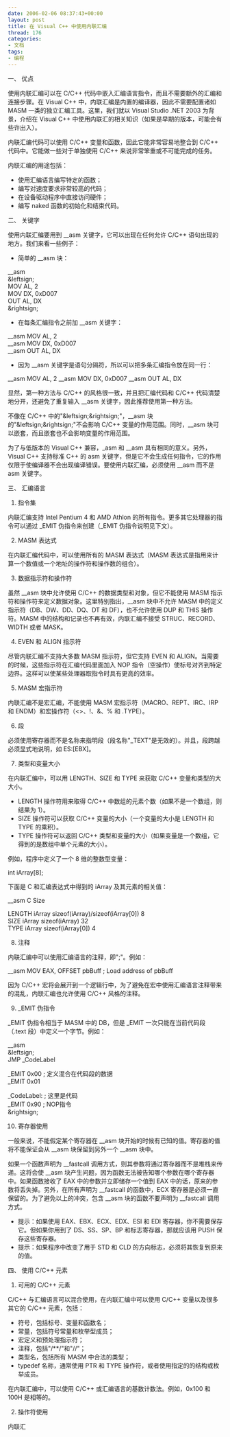 ```yaml
---
date: 2006-02-06 08:37:43+00:00
layout: post
title: 在 Visual C++ 中使用内联汇编
thread: 176
categories:
- 文档
tags:
- 编程
---
```


一、 优点

使用内联汇编可以在 C/C++ 代码中嵌入汇编语言指令，而且不需要额外的汇编和连接步骤。在 Visual C++ 中，内联汇编是内置的编译器，因此不需要配置诸如 MASM 一类的独立汇编工具。这里，我们就以 Visual Studio .NET 2003 为背景，介绍在 Visual C++ 中使用内联汇的相关知识（如果是早期的版本，可能会有些许出入）。

  


内联汇编代码可以使用 C/C++ 变量和函数，因此它能非常容易地整合到 C/C++ 代码中。它能做一些对于单独使用 C/C++ 来说非常笨重或不可能完成的任务。

<!-- more -->  


内联汇编的用途包括： 

  


  * 使用汇编语言编写特定的函数； 
  * 编写对速度要求非常较高的代码； 
  * 在设备驱动程序中直接访问硬件； 
  * 编写 naked 函数的初始化和结束代码。

  
二、 关键字

  


使用内联汇编要用到 __asm 关键字，它可以出现在任何允许 C/C++ 语句出现的地方。我们来看一些例子： 

  


  * 简单的 __asm 块：

__asm  
&leftsign;  
MOV AL, 2  
MOV DX, 0xD007  
OUT AL, DX  
&rightsign;

  


  * 在每条汇编指令之前加 __asm 关键字：

__asm MOV AL, 2  
__asm MOV DX, 0xD007  
__asm OUT AL, DX

  


  * 因为 __asm 关键字是语句分隔符，所以可以把多条汇编指令放在同一行：

__asm MOV AL, 2 __asm MOV DX, 0xD007 __asm OUT AL, DX

  


显然，第一种方法与 C/C++ 的风格很一致，并且把汇编代码和 C/C++ 代码清楚地分开，还避免了重复输入 __asm 关键字，因此推荐使用第一种方法。

  


不像在 C/C++ 中的"&leftsign;&rightsign;"，__asm 块的"&leftsign;&rightsign;"不会影响 C/C++ 变量的作用范围。同时，__asm 块可以嵌套，而且嵌套也不会影响变量的作用范围。

  


为了与低版本的 Visual C++ 兼容，_asm 和 __asm 具有相同的意义。另外，Visual C++ 支持标准 C++ 的 asm 关键字，但是它不会生成任何指令，它的作用仅限于使编译器不会出现编译错误。要使用内联汇编，必须使用 __asm 而不是 asm 关键字。

  


  
三、 汇编语言

  


1. 指令集

  


内联汇编支持 Intel Pentium 4 和 AMD Athlon 的所有指令。更多其它处理器的指令可以通过 _EMIT 伪指令来创建（_EMIT 伪指令说明见下文）。

  


2. MASM 表达式

  


在内联汇编代码中，可以使用所有的 MASM 表达式（MASM 表达式是指用来计算一个数值或一个地址的操作符和操作数的组合）。

  


3. 数据指示符和操作符

  


虽然 __asm 块中允许使用 C/C++ 的数据类型和对象，但它不能使用 MASM 指示符和操作符来定义数据对象。这里特别指出，__asm 块中不允许 MASM 中的定义指示符（DB、DW、DD、DQ、DT 和 DF），也不允许使用 DUP 和 THIS 操作符。MASM 中的结构和记录也不再有效，内联汇编不接受 STRUC、RECORD、WIDTH 或者 MASK。

  


4. EVEN 和 ALIGN 指示符

  


尽管内联汇编不支持大多数 MASM 指示符，但它支持 EVEN 和 ALIGN。当需要的时候，这些指示符在汇编代码里面加入 NOP 指令（空操作）使标号对齐到特定边界。这样可以使某些处理器取指令时具有更高的效率。

  


5. MASM 宏指示符

  


内联汇编不是宏汇编，不能使用 MASM 宏指示符（MACRO、REPT、IRC、IRP 和 ENDM）和宏操作符（<>、!、&、% 和 .TYPE）。

  


6. 段

  


必须使用寄存器而不是名称来指明段（段名称"_TEXT"是无效的）。并且，段跨越必须显式地说明，如 ES:[EBX]。

  


7. 类型和变量大小

  


在内联汇编中，可以用 LENGTH、SIZE 和 TYPE 来获取 C/C++ 变量和类型的大大小。  
* LENGTH 操作符用来取得 C/C++ 中数组的元素个数（如果不是一个数组，则结果为 1）。  
* SIZE 操作符可以获取 C/C++ 变量的大小（一个变量的大小是 LENGTH 和 TYPE 的乘积）。  
* TYPE 操作符可以返回 C/C++ 类型和变量的大小（如果变量是一个数组，它得到的是数组中单个元素的大小）。

  


例如，程序中定义了一个 8 维的整数型变量：

  


int iArray[8];

  


下面是 C 和汇编表达式中得到的 iArray 及其元素的相关值：

  


__asm C Size

  


LENGTH iArray sizeof(iArray)/sizeof(iArray[0]) 8  
SIZE iArray sizeof(iArray) 32  
TYPE iArray sizeof(iArray[0]) 4

  


8. 注释

  


内联汇编中可以使用汇编语言的注释，即";"。例如：

  


__asm MOV EAX, OFFSET pbBuff ; Load address of pbBuff

  


因为 C/C++ 宏将会展开到一个逻辑行中，为了避免在宏中使用汇编语言注释带来的混乱，内联汇编也允许使用 C/C++ 风格的注释。

  


9. _EMIT 伪指令

  


_EMIT 伪指令相当于 MASM 中的 DB，但是 _EMIT 一次只能在当前代码段（.text 段）中定义一个字节。例如：

  


__asm  
&leftsign;  
JMP _CodeLabel

  


_EMIT 0x00 ; 定义混合在代码段的数据  
_EMIT 0x01

  


_CodeLabel: ; 这里是代码  
_EMIT 0x90 ; NOP指令  
&rightsign;

  


10. 寄存器使用

  


一般来说，不能假定某个寄存器在 __asm 块开始的时候有已知的值。寄存器的值将不能保证会从 __asm 块保留到另外一个 __asm 块中。

  


如果一个函数声明为 __fastcall 调用方式，则其参数将通过寄存器而不是堆栈来传递。这将会使 __asm 块产生问题，因为函数无法被告知哪个参数在哪个寄存器中。如果函数接收了 EAX 中的参数并立即储存一个值到 EAX 中的话，原来的参数将丢失掉。另外，在所有声明为 __fastcall 的函数中，ECX 寄存器是必须一直保留的。为了避免以上的冲突，包含 __asm 块的函数不要声明为 __fastcall 调用方式。 

  


  * 提示：如果使用 EAX、EBX、ECX、EDX、ESI 和 EDI 寄存器，你不需要保存它。但如果你用到了 DS、SS、SP、BP 和标志寄存器，那就应该用 PUSH 保存这些寄存器。 
  * 提示：如果程序中改变了用于 STD 和 CLD 的方向标志，必须将其恢复到原来的值。

  
四、 使用 C/C++ 元素

  


1. 可用的 C/C++ 元素

  


C/C++ 与汇编语言可以混合使用，在内联汇编中可以使用 C/C++ 变量以及很多其它的 C/C++ 元素，包括：

  


  * 符号，包括标号、变量和函数名； 
  * 常量，包括符号常量和枚举型成员； 
  * 宏定义和预处理指示符； 
  * 注释，包括"/**/"和"//"； 
  * 类型名，包括所有 MASM 中合法的类型； 
  * typedef 名称，通常使用 PTR 和 TYPE 操作符，或者使用指定的的结构或枚举成员。

在内联汇编中，可以使用 C/C++ 或汇编语言的基数计数法。例如，0x100 和 100H 是相等的。

  


2. 操作符使用

  


内联汇
